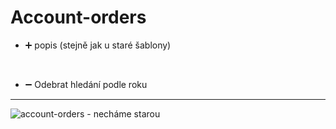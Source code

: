 # Account-orders
- ➕ popis (stejně jak u staré šablony)
<br>

- ➖ Odebrat hledání podle roku


<hr>

![account-orders - necháme starou](https://user-images.githubusercontent.com/59166385/170219302-3bdb4e6a-58e9-4621-a51f-485bb3059436.png)
